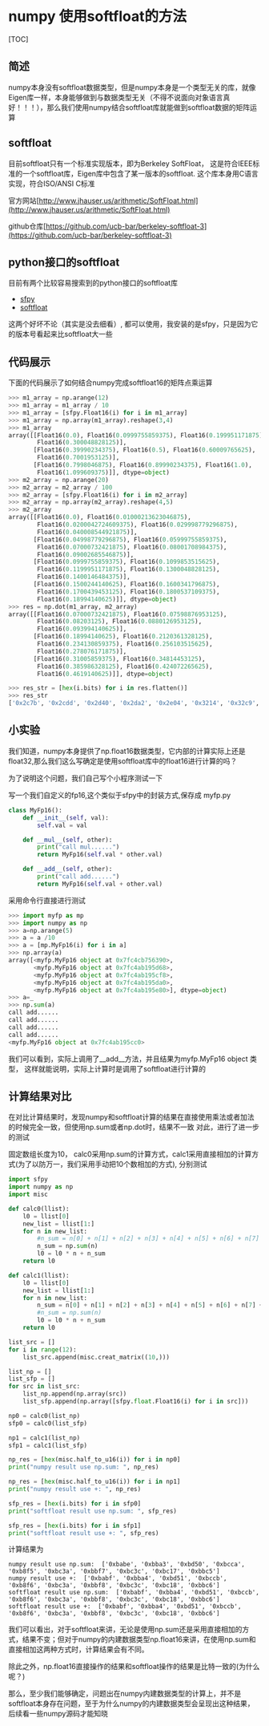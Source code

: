 # numpy 使用softfloat的方法

[TOC]

## 简述

numpy本身没有softfloat数据类型，但是numpy本身是一个类型无关的库，就像Eigen库一样，本身能够做到与数据类型无关（不得不说面向对象语言真好！！！），那么我们使用numpy结合softfloat库就能做到softfloat数据的矩阵运算

## softfloat

目前softfloat只有一个标准实现版本，即为Berkeley SoftFloat， 这是符合IEEE标准的一个softfloat库，Eigen库中包含了某一版本的softfloat. 这个库本身用C语言实现，符合ISO/ANSI C标准

官方网站[http://www.jhauser.us/arithmetic/SoftFloat.html](http://www.jhauser.us/arithmetic/SoftFloat.html)

github仓库[https://github.com/ucb-bar/berkeley-softfloat-3](https://github.com/ucb-bar/berkeley-softfloat-3)

## python接口的softfloat

目前有两个比较容易搜索到的python接口的softfloat库

- [sfpy](https://pypi.org/project/sfpy/)
- [softfloat](https://pypi.org/project/softfloat/)

这两个好坏不论（其实是没去细看）, 都可以使用，我安装的是sfpy，只是因为它的版本号看起来比softfloat大一些

## 代码展示

下面的代码展示了如何结合numpy完成softfloat16的矩阵点乘运算

```python
>>> m1_array = np.arange(12)
>>> m1_array = m1_array / 10
>>> m1_array = [sfpy.Float16(i) for i in m1_array]
>>> m1_array = np.array(m1_array).reshape(3,4)
>>> m1_array
array([[Float16(0.0), Float16(0.0999755859375), Float16(0.199951171875),
        Float16(0.300048828125)],
       [Float16(0.39990234375), Float16(0.5), Float16(0.60009765625),
        Float16(0.7001953125)],
       [Float16(0.7998046875), Float16(0.89990234375), Float16(1.0),
        Float16(1.099609375)]], dtype=object)
>>> m2_array = np.arange(20)
>>> m2_array = m2_array / 100
>>> m2_array = [sfpy.Float16(i) for i in m2_array]
>>> m2_array = np.array(m2_array).reshape(4,5)
>>> m2_array
array([[Float16(0.0), Float16(0.01000213623046875),
        Float16(0.0200042724609375), Float16(0.029998779296875),
        Float16(0.040008544921875)],
       [Float16(0.04998779296875), Float16(0.05999755859375),
        Float16(0.07000732421875), Float16(0.08001708984375),
        Float16(0.09002685546875)],
       [Float16(0.0999755859375), Float16(0.1099853515625),
        Float16(0.1199951171875), Float16(0.1300048828125),
        Float16(0.1400146484375)],
       [Float16(0.1500244140625), Float16(0.1600341796875),
        Float16(0.1700439453125), Float16(0.1800537109375),
        Float16(0.18994140625)]], dtype=object)
>>> res = np.dot(m1_array, m2_array)
array([[Float16(0.07000732421875), Float16(0.07598876953125),
        Float16(0.08203125), Float16(0.0880126953125),
        Float16(0.093994140625)],
       [Float16(0.18994140625), Float16(0.2120361328125),
        Float16(0.234130859375), Float16(0.256103515625),
        Float16(0.278076171875)],
       [Float16(0.31005859375), Float16(0.34814453125),
        Float16(0.385986328125), Float16(0.424072265625),
        Float16(0.4619140625)]], dtype=object)

>>> res_str = [hex(i.bits) for i in res.flatten()]
>>> res_str
['0x2c7b', '0x2cdd', '0x2d40', '0x2da2', '0x2e04', '0x3214', '0x32c9', '0x337e', '0x3419', '0x3473', '0x34f6', '0x3592', '0x362d', '0x36c9', '0x3764']

```

## 小实验

我们知道，numpy本身提供了np.float16数据类型，它内部的计算实际上还是float32,那么我们这么写确定是使用softfloat库中的float16进行计算的吗？

为了说明这个问题，我们自己写个小程序测试一下

写一个我们自定义的fp16,这个类似于sfpy中的封装方式,保存成 myfp.py

```python
class MyFp16():
    def __init__(self, val):
        self.val = val

    def __mul__(self, other):
        print("call mul......")
        return MyFp16(self.val * other.val)

    def __add__(self, other):
        print("call add......")
        return MyFp16(self.val + other.val)
```

采用命令行直接进行测试

```python
>>> import myfp as mp
>>> import numpy as np
>>> a=np.arange(5)
>>> a = a /10
>>> a = [mp.MyFp16(i) for i in a]
>>> np.array(a)
array([<myfp.MyFp16 object at 0x7fc4cb756390>,
       <myfp.MyFp16 object at 0x7fc4ab195d68>,
       <myfp.MyFp16 object at 0x7fc4ab195cf8>,
       <myfp.MyFp16 object at 0x7fc4ab195da0>,
       <myfp.MyFp16 object at 0x7fc4ab195e80>], dtype=object)
>>> a=_
>>> np.sum(a)
call add......
call add......
call add......
call add......
<myfp.MyFp16 object at 0x7fc4ab195cc0>

```

我们可以看到，实际上调用了__add__方法，并且结果为myfp.MyFp16 object 类型，
这样就能说明，实际上计算时是调用了softfloat进行计算的

## 计算结果对比

在对比计算结果时，发现numpy和softfloat计算的结果在直接使用乘法或者加法的时候完全一致，但使用np.sum或者np.dot时，结果不一致
对此，进行了进一步的测试

固定数组长度为10， calc0采用np.sum的计算方式，calc1采用直接相加的计算方式(为了以防万一，我们采用手动把10个数相加的方式),
分别测试

```python
import sfpy
import numpy as np
import misc

def calc0(llist):
    l0 = llist[0]
    new_list = llist[1:]
    for n in new_list:
        #n_sum = n[0] + n[1] + n[2] + n[3] + n[4] + n[5] + n[6] + n[7] + n[8] + n[9]
        n_sum = np.sum(n)
        l0 = l0 * n + n_sum
    return l0

def calc1(llist):
    l0 = llist[0]
    new_list = llist[1:]
    for n in new_list:
        n_sum = n[0] + n[1] + n[2] + n[3] + n[4] + n[5] + n[6] + n[7] + n[8] + n[9]
        #n_sum = np.sum(n)
        l0 = l0 * n + n_sum
    return l0

list_src = []
for i in range(12):
    list_src.append(misc.creat_matrix((10,)))

list_np = []
list_sfp = []
for src in list_src:
    list_np.append(np.array(src))
    list_sfp.append(np.array([sfpy.float.Float16(i) for i in src]))

np0 = calc0(list_np)
sfp0 = calc0(list_sfp)

np1 = calc1(list_np)
sfp1 = calc1(list_sfp)

np_res = [hex(misc.half_to_u16(i)) for i in np0]
print("numpy result use np.sum: ", np_res)

np_res = [hex(misc.half_to_u16(i)) for i in np1]
print("numpy result use +: ", np_res)

sfp_res = [hex(i.bits) for i in sfp0]
print("softfloat result use np.sum: ", sfp_res)

sfp_res = [hex(i.bits) for i in sfp1]
print("softfloat result use +: ", sfp_res)
```

计算结果为

```shell
numpy result use np.sum:  ['0xbabe', '0xbba3', '0xbd50', '0xbcca', '0xb8f5', '0xbc3a', '0xbbf7', '0xbc3c', '0xbc17', '0xbbc5']
numpy result use +:  ['0xbabf', '0xbba4', '0xbd51', '0xbccb', '0xb8f6', '0xbc3a', '0xbbf8', '0xbc3c', '0xbc18', '0xbbc6']
softfloat result use np.sum:  ['0xbabf', '0xbba4', '0xbd51', '0xbccb', '0xb8f6', '0xbc3a', '0xbbf8', '0xbc3c', '0xbc18', '0xbbc6']
softfloat result use +:  ['0xbabf', '0xbba4', '0xbd51', '0xbccb', '0xb8f6', '0xbc3a', '0xbbf8', '0xbc3c', '0xbc18', '0xbbc6']

```

我们可以看出，对于softfloat来讲，无论是使用np.sum还是采用直接相加的方式，结果不变；但对于numpy的内建数据类型np.float16来讲，在使用np.sum和直接相加这两种方式时，计算结果会有不同。

除此之外，np.float16直接操作的结果和softfloat操作的结果是比特一致的(为什么呢？)

那么，至少我们能够确定，问题出在numpy内建数据类型的计算上，并不是softfloat本身存在问题，至于为什么numpy的内建数据类型会呈现出这种结果，后续看一些numpy源码才能知晓

